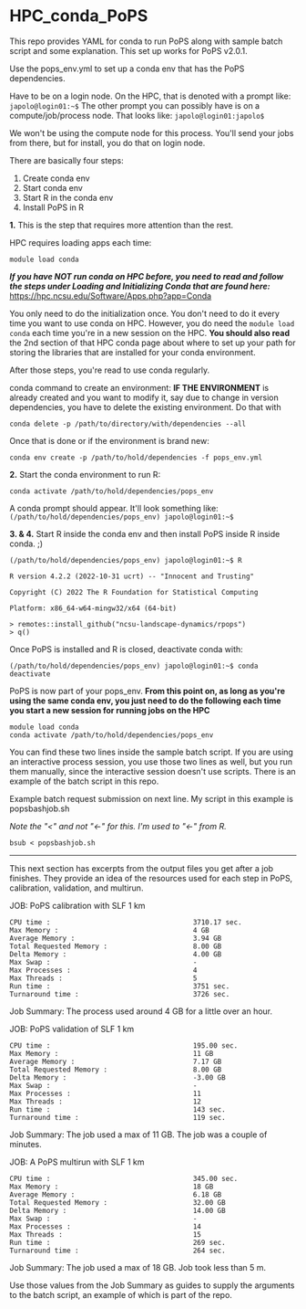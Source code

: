 # HPC_conda_PoPS
This repo provides YAML for conda to run PoPS along with sample batch script and some explanation. This set up works for PoPS v2.0.1.

Use the pops_env.yml to set up a conda env that has the PoPS dependencies.

Have to be on a login node. On the HPC, that is denoted with a prompt like:
`japolo@login01:~$`
The other prompt you can possibly have is on a compute/job/process node. That looks like:
`japolo@login01:japolo$` 

We won't be using the compute node for this process. You'll send your jobs from there, but for install, you do that on login node. 

There are basically four steps:
1. Create conda env
2. Start conda env
3. Start R in the conda env
4. Install PoPS in R

**1.** This is the step that requires more attention than the rest. 

HPC requires loading apps each time:

`module load conda`

**_If you have NOT run conda on HPC before, you need to read and follow the steps under Loading and Initializing Conda that are found here:_**
https://hpc.ncsu.edu/Software/Apps.php?app=Conda

You only need to do the initialization once. You don't need to do it every time you want to use conda on HPC. However, you do need the `module load conda` each time you're in a new session on the HPC. **You should also read** the 2nd section of that HPC conda page about where to set up your path for storing the libraries that are installed for your conda environment. 

After those steps, you're read to use conda regularly. 

conda command to create an environment:
**IF THE ENVIRONMENT** is already created and you want to modify it, say due to change in version dependencies, you have to delete the existing environment. Do that with

`conda delete -p /path/to/directory/with/dependencies --all`

Once that is done or if the environment is brand new:

`conda env create -p /path/to/hold/dependencies -f pops_env.yml`

**2.** Start the conda environment to run R:

`conda activate /path/to/hold/dependencies/pops_env`

A conda prompt should appear. It'll look something like:
`(/path/to/hold/dependencies/pops_env) japolo@login01:~$`

**3. & 4.** Start R inside the conda env and then install PoPS inside R inside conda. ;)

```
(/path/to/hold/dependencies/pops_env) japolo@login01:~$ R

R version 4.2.2 (2022-10-31 ucrt) -- "Innocent and Trusting"

Copyright (C) 2022 The R Foundation for Statistical Computing

Platform: x86_64-w64-mingw32/x64 (64-bit)

> remotes::install_github("ncsu-landscape-dynamics/rpops")
> q()
```

Once PoPS is installed and R is closed, deactivate conda with:

`(/path/to/hold/dependencies/pops_env) japolo@login01:~$ conda deactivate`


PoPS is now part of your pops_env. **From this point on, as long as you're using the same conda env, you just need to do the following each time you start a new session for running jobs on the HPC** 
```
module load conda
conda activate /path/to/hold/dependencies/pops_env
```
You can find these two lines inside the sample batch script. If you are using an interactive process session, you use those two lines as well, but you run them manually, since the interactive session doesn't use scripts. There is an example of the batch script in this repo.

Example batch request submission on next line. My script in this example is popsbashjob.sh

*Note the "<" and not "<-" for this. I'm used to "<-" from R.*

`bsub < popsbashjob.sh`

---
This next section has excerpts from the output files you get after a job finishes. They provide an idea of the resources used for each step in PoPS, calibration, validation, and multirun.

JOB: PoPS calibration with SLF 1 km

    CPU time :                                   3710.17 sec.
    Max Memory :                                 4 GB
    Average Memory :                             3.94 GB
    Total Requested Memory :                     8.00 GB
    Delta Memory :                               4.00 GB
    Max Swap :                                   -
    Max Processes :                              4
    Max Threads :                                5
    Run time :                                   3751 sec.
    Turnaround time :                            3726 sec.

Job Summary: The process used around 4 GB for a little over an hour.

JOB: PoPS validation of SLF 1 km

    CPU time :                                   195.00 sec.
    Max Memory :                                 11 GB
    Average Memory :                             7.17 GB
    Total Requested Memory :                     8.00 GB
    Delta Memory :                               -3.00 GB
    Max Swap :                                   -
    Max Processes :                              11
    Max Threads :                                12
    Run time :                                   143 sec.
    Turnaround time :                            119 sec.

Job Summary: The job used a max of 11 GB. The job was a couple of minutes.

JOB: A PoPS multirun with SLF 1 km

    CPU time :                                   345.00 sec.
    Max Memory :                                 18 GB
    Average Memory :                             6.18 GB
    Total Requested Memory :                     32.00 GB
    Delta Memory :                               14.00 GB
    Max Swap :                                   -
    Max Processes :                              14
    Max Threads :                                15
    Run time :                                   269 sec.
    Turnaround time :                            264 sec.

Job Summary: The job used a max of 18 GB. Job took less than 5 m.


Use those values from the Job Summary as guides to supply the arguments to the batch script, an example of which is part of the repo. 
